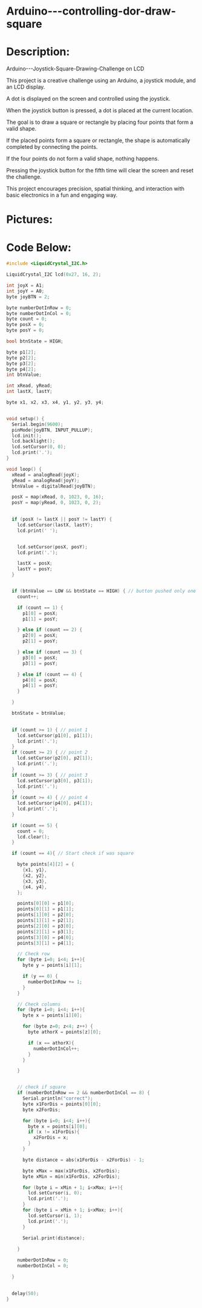 # Arduino---controlling-dor-draw-square


# Description:
Arduino---Joystick-Square-Drawing-Challenge on LCD

This project is a creative challenge using an Arduino, a joystick module, and an LCD display.

A dot is displayed on the screen and controlled using the joystick.

When the joystick button is pressed, a dot is placed at the current location.

The goal is to draw a square or rectangle by placing four points that form a valid shape.

If the placed points form a square or rectangle, the shape is automatically completed by connecting the points.

If the four points do not form a valid shape, nothing happens.

Pressing the joystick button for the fifth time will clear the screen and reset the challenge.


This project encourages precision, spatial thinking, and interaction with basic electronics in a fun and engaging way.


# Pictures:



# Code Below:
```cpp
#include <LiquidCrystal_I2C.h>

LiquidCrystal_I2C lcd(0x27, 16, 2);

int joyX = A1;
int joyY = A0;
byte joyBTN = 2;

byte numberDotInRow = 0;
byte numberDotInCol = 0;
byte count = 0;
byte posX = 0;
byte posY = 0;

bool btnState = HIGH;

byte p1[2];
byte p2[2];
byte p3[2];
byte p4[2];
int btnValue;

int xRead, yRead;
int lastX, lastY;

byte x1, x2, x3, x4, y1, y2, y3, y4;


void setup() {
  Serial.begin(9600);
  pinMode(joyBTN, INPUT_PULLUP);
  lcd.init();
  lcd.backlight();
  lcd.setCursor(0, 0);
  lcd.print('.');
}

void loop() {
  xRead = analogRead(joyX);
  yRead = analogRead(joyY);
  btnValue = digitalRead(joyBTN);

  posX = map(xRead, 0, 1023, 0, 16);
  posY = map(yRead, 0, 1023, 0, 2);

  
  if (posX != lastX || posY != lastY) {
    lcd.setCursor(lastX, lastY);
    lcd.print(' '); 


    lcd.setCursor(posX, posY);
    lcd.print('.');

    lastX = posX;
    lastY = posY;
  }


  if (btnValue == LOW && btnState == HIGH) { // button pushed only one time
    count++;

    if (count == 1) {
      p1[0] = posX;
      p1[1] = posY;

    } else if (count == 2) {
      p2[0] = posX;
      p2[1] = posY;

    } else if (count == 3) {
      p3[0] = posX;
      p3[1] = posY;

    } else if (count == 4) {
      p4[0] = posX;
      p4[1] = posY;
    }

  }

  btnState = btnValue;
  

  if (count >= 1) { // point 1
    lcd.setCursor(p1[0], p1[1]);
    lcd.print('.');
  }
  if (count >= 2) { // point 2
    lcd.setCursor(p2[0], p2[1]);
    lcd.print('.');
  }
  if (count >= 3) { // point 3
    lcd.setCursor(p3[0], p3[1]);
    lcd.print('.');
  }
  if (count >= 4) { // point 4
    lcd.setCursor(p4[0], p4[1]);
    lcd.print('.');
  }

  if (count == 5) {
    count = 0;
    lcd.clear();
  }

  if (count == 4){ // Start check if was square

    byte points[4][2] = {
      {x1, y1},
      {x2, y2},
      {x3, y3},
      {x4, y4},
    };

    points[0][0] = p1[0];
    points[0][1] = p1[1];
    points[1][0] = p2[0];
    points[1][1] = p2[1];
    points[2][0] = p3[0];
    points[2][1] = p3[1];
    points[3][0] = p4[0];
    points[3][1] = p4[1];

    // Check row
    for (byte i=0; i<4; i++){
      byte y = points[i][1];

      if (y == 0) {
        numberDotInRow += 1;
      }
    }

    // Check columns
    for (byte i=0; i<4; i++){
      byte x = points[i][0];

      for (byte z=0; z<4; z++) {
        byte athorX = points[z][0];

        if (x == athorX){
          numberDotInCol++;
        }
      }

    }


    // check if square
    if (numberDotInRow == 2 && numberDotInCol == 8) {
      Serial.println("correct");
      byte x1ForDis = points[0][0];
      byte x2ForDis;

      for (byte i=0; i<4; i++){
        byte x = points[i][0];
        if (x != x1ForDis){
          x2ForDis = x;
        }
      }

      byte distance = abs(x1ForDis - x2ForDis) - 1;

      byte xMax = max(x1ForDis, x2ForDis);
      byte xMin = min(x1ForDis, x2ForDis);

      for (byte i = xMin + 1; i<xMax; i++){
        lcd.setCursor(i, 0);
        lcd.print('.');
      }
      for (byte i = xMin + 1; i<xMax; i++){
        lcd.setCursor(i, 1);
        lcd.print('.');
      }

      Serial.print(distance);
      
    }

    numberDotInRow = 0;
    numberDotInCol = 0;

  }
  

  delay(50);
}

```
